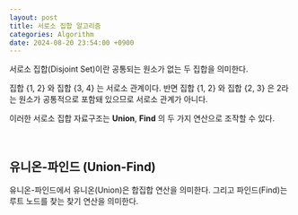 ```yaml
---
layout: post
title: 서로소 집합 알고리즘
categories: Algorithm
date: 2024-08-20 23:54:00 +0900
---
```

서로소 집합(Disjoint Set)이란 공통되는 원소가 없는 두 집합을 의미한다.

집합 {1, 2} 와 집합 {3, 4} 는 서로소 관계이다. 반면 집합 {1, 2} 와 집합 {2, 3} 은 2라는 원소가 공통적으로 포함돼 있으므로 서로소 관계가 아니다.

이러한 서로소 집합 자료구조는 <b>Union</b>, <b>Find</b> 의 두 가지 연산으로 조작할 수 있다.

<br>

## 유니온-파인드 (Union-Find)

유니온-파인드에서 유니온(Union)은 합집합 연산을 의미한다. 그리고 파인드(Find)는 루트 노드를 찾는 찾기 연산을 의미한다.